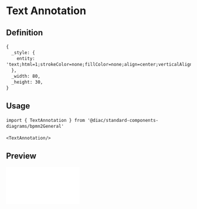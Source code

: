 # Text Annotation

## Definition

```
{
  _style: { 
    entity: 'text;html=1;strokeColor=none;fillColor=none;align=center;verticalAlign=middle;whiteSpace=wrap;rounded=0;',
  },
  _width: 80,
  _height: 30,
}
```

## Usage

```
import { TextAnnotation } from '@diac/standard-components-diagrams/bpmn2General'

<TextAnnotation/>
```

## Preview

<img src="./text-annotation.png" width="200"/>
